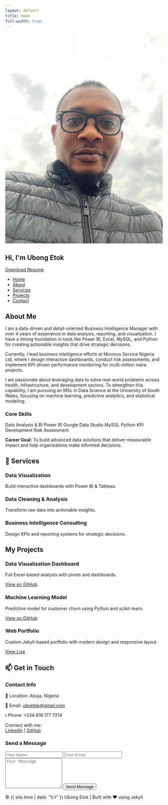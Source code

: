 ```yaml
---
layout: default
title: Home
full-width: true
---
```


<!-- Particles.js Container -->
<div id="particles-js"></div>

<!-- HERO SECTION -->
<section class="hero" id="home">
  <div class="hero-avatar">
    <img src="/assets/img/githubpics.jpg" alt="Ubong Etok" />
  </div>
  <div class="hero-content">
    <h1>Hi, I'm <span>Ubong Etok</span></h1>
    <p><span id="typed"></span></p>
    <a href="/assets/myresume.pdf" class="resume-btn" download>Download Resume</a>
  </div>
</section>

<!-- NAVIGATION -->
<nav>
  <ul>
    <li><a href="#home">Home</a></li>
    <li><a href="#about">About</a></li>
    <li><a href="#services">Services</a></li>
    <li><a href="#projects">Projects</a></li>
    <li><a href="#contact">Contact</a></li>
  </ul>
</nav>

<!-- ABOUT SECTION -->
<section id="about">
  <h2>About Me</h2>
  <p>
    I am a data-driven and detail-oriented Business Intelligence Manager with over 4 years of experience in data analysis, reporting, and visualization. I have a strong foundation in tools like Power BI, Excel, MySQL, and Python for creating actionable insights that drive strategic decisions.
  </p>
  <p>
    Currently, I lead business intelligence efforts at Micnous Service Nigeria Ltd, where I design interactive dashboards, conduct risk assessments, and implement KPI-driven performance monitoring for multi-million naira projects.
  </p>
  <p>
    I am passionate about leveraging data to solve real-world problems across health, infrastructure, and development sectors. To strengthen this capability, I am pursuing an MSc in Data Science at the University of South Wales, focusing on machine learning, predictive analytics, and statistical modeling.
  </p>

  <h3>Core Skills</h3>
  <div class="skills">
    <span class="skill-badge">Data Analysis & BI</span>
    <span class="skill-badge">Power BI</span>
    <span class="skill-badge">Google Data Studio</span>
    <span class="skill-badge">MySQL</span>
    <span class="skill-badge">Python</span>
    <span class="skill-badge">KPI Development</span>
    <span class="skill-badge">Risk Assessment</span>
  </div>

  <p><strong>Career Goal:</strong> To build advanced data solutions that deliver measurable impact and help organizations make informed decisions.</p>
</section>

<!-- SERVICES SECTION -->
<section id="services">
  <h2>💼 Services</h2>
  <div class="projects-grid">
    <div class="project-card">
      <h3>Data Visualization</h3>
      <p>Build interactive dashboards with Power BI & Tableau.</p>
    </div>
    <div class="project-card">
      <h3>Data Cleaning & Analysis</h3>
      <p>Transform raw data into actionable insights.</p>
    </div>
    <div class="project-card">
      <h3>Business Intelligence Consulting</h3>
      <p>Design KPIs and reporting systems for strategic decisions.</p>
    </div>
  </div>
</section>

<!-- PROJECTS SECTION -->
<section id="projects">
  <h2>My Projects</h2>
  <div class="projects-grid">
    <div class="project-card">
      <h3>Data Visualization Dashboard</h3>
      <p>Full Excel-based analysis with pivots and dashboards.</p>
      <a href="https://github.com/xzibitetok/Xzibit-Sales-Analysis" target="_blank">View on GitHub</a>
    </div>
    <div class="project-card">
      <h3>Machine Learning Model</h3>
      <p>Predictive model for customer churn using Python and scikit-learn.</p>
      <a href="https://github.com/xzibitetok/project2" target="_blank">View on GitHub</a>
    </div>
    <div class="project-card">
      <h3>Web Portfolio</h3>
      <p>Custom Jekyll-based portfolio with modern design and responsive layout.</p>
      <a href="https://xzibitetok.github.io" target="_blank">View Live</a>
    </div>
  </div>
</section>

<!-- CONTACT SECTION -->
<section id="contact">
  <h2>📫 Get in Touch</h2>
  <div class="projects-grid">
    <div class="project-card">
      <h3>Contact Info</h3>
      <p>📍 Location: Abuja, Nigeria</p>
      <p>📧 Email: <a href="mailto:ubyetok@gmail.com">ubyetok@gmail.com</a></p>
      <p>📞 Phone: +234 816 177 7214</p>
      <p>Connect with me: <br>
        <a href="https://www.linkedin.com/in/ubong-etok-56b4a0170/" target="_blank">LinkedIn</a> | 
        <a href="https://github.com/xzibitetok" target="_blank">GitHub</a>
      </p>
    </div>
    <div class="project-card">
      <h3>Send a Message</h3>
      <form action="https://formspree.io/f/xwpnkevb" method="POST">
        <input type="text" name="name" placeholder="Your Name" required>
        <input type="email" name="_replyto" placeholder="Your Email" required>
        <textarea name="message" rows="6" placeholder="Your Message" required></textarea>
        <button type="submit">Send Message</button>
      </form>
    </div>
  </div>
</section>

<!-- FOOTER -->
<footer>
  <p>&copy; {{ site.time | date: '%Y' }} Ubong Etok | Built with ❤️ using Jekyll</p>
</footer>

<!-- TYPED.JS -->
<script src="https://cdn.jsdelivr.net/npm/typed.js@2.0.12"></script>
<script>
  new Typed("#typed", {
    strings: [
      "Data Scientist",
      "Business Intelligence Analyst",
      "ML Enthusiast",
      "Tech Innovator"
    ],
    typeSpeed: 60,
    backSpeed: 40,
    loop: true
  });
</script>

<!-- PARTICLES.JS -->
<script src="https://cdn.jsdelivr.net/particles.js/2.0.0/particles.min.js"></script>
<script>
  particlesJS.load('particles-js', '/assets/particles.json', function() {
    console.log('particles.js loaded');
  });
</script>

